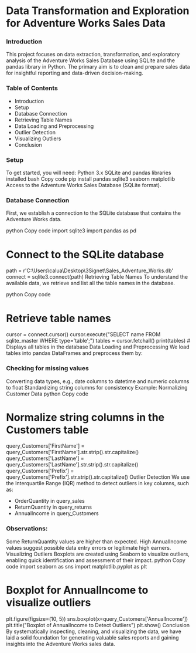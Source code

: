 # Data Transformation and Exploration for Adventure Works Sales Data
### Introduction
This project focuses on data extraction, transformation, and exploratory analysis of the Adventure Works Sales Database using SQLite and the pandas library in Python. 
The primary aim is to clean and prepare sales data for insightful reporting and data-driven decision-making.

### Table of Contents
- Introduction
- Setup
- Database Connection
- Retrieving Table Names
- Data Loading and Preprocessing
- Outlier Detection
- Visualizing Outliers
- Conclusion

### Setup
To get started, you will need:
Python 3.x
SQLite and pandas libraries installed
bash
Copy code
pip install pandas sqlite3 seaborn matplotlib
Access to the Adventure Works Sales Database (SQLite format).
### Database Connection
First, we establish a connection to the SQLite database that contains the Adventure Works data.

python
Copy code
import sqlite3
import pandas as pd

# Connect to the SQLite database
path = r'C:\Users\calua\Desktop\3Signet\Sales_Adventure_Works.db'
connect = sqlite3.connect(path)
Retrieving Table Names
To understand the available data, we retrieve and list all the table names in the database.

python
Copy code
# Retrieve table names
cursor = connect.cursor()
cursor.execute("SELECT name FROM sqlite_master WHERE type='table';")
tables = cursor.fetchall()
print(tables)  # Displays all tables in the database
Data Loading and Preprocessing
We load tables into pandas DataFrames and preprocess them by:

### Checking for missing values
Converting data types, e.g., date columns to datetime and numeric columns to float
Standardizing string columns for consistency
Example: Normalizing Customer Data
python
Copy code
# Normalize string columns in the Customers table
query_Customers['FirstName'] = query_Customers['FirstName'].str.strip().str.capitalize()
query_Customers['LastName'] = query_Customers['LastName'].str.strip().str.capitalize()
query_Customers['Prefix'] = query_Customers['Prefix'].str.strip().str.capitalize()
Outlier Detection
We use the Interquartile Range (IQR) method to detect outliers in key columns, such as:

- OrderQuantity in query_sales
- ReturnQuantity in query_returns
- AnnualIncome in query_Customers
  
### Observations:
Some ReturnQuantity values are higher than expected.
High AnnualIncome values suggest possible data entry errors or legitimate high earners.
Visualizing Outliers
Boxplots are created using Seaborn to visualize outliers, enabling quick identification and assessment of their impact.
python
Copy code
import seaborn as sns
import matplotlib.pyplot as plt

# Boxplot for AnnualIncome to visualize outliers
plt.figure(figsize=(10, 5))
sns.boxplot(x=query_Customers['AnnualIncome'])
plt.title("Boxplot of AnnualIncome to Detect Outliers")
plt.show()
Conclusion
By systematically inspecting, cleaning, and visualizing the data, we have laid a solid foundation for generating valuable sales reports and gaining insights into the Adventure Works sales data.

